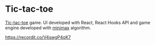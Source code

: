 Tic-tac-toe
=====

[Tic-tac-toe](https://en.wikipedia.org/wiki/Tic-tac-toe) game. UI developed with React, React Hooks API and game engine developed with [minimax](https://en.wikipedia.org/wiki/Minimax) algorithm. 

https://recordit.co/V4swgP4oK7
